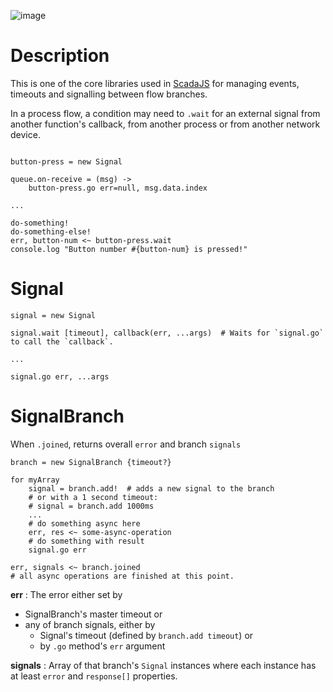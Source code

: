 ![image](https://user-images.githubusercontent.com/6639874/42417478-edd65554-8293-11e8-894d-d1995ac247b2.png)


# Description

This is one of the core libraries used in [ScadaJS](https://github.com/aktos-io/scada.js) for managing events, timeouts and signalling between flow branches.

In a process flow, a condition may need to `.wait` for an external signal from another
function's callback, from another process or from another network device.

```ls

button-press = new Signal

queue.on-receive = (msg) ->
    button-press.go err=null, msg.data.index

...

do-something!
do-something-else!
err, button-num <~ button-press.wait
console.log "Button number #{button-num} is pressed!"

```    

# Signal

```ls
signal = new Signal

signal.wait [timeout], callback(err, ...args)  # Waits for `signal.go` to call the `callback`.

...

signal.go err, ...args
```

# SignalBranch

When `.joined`, returns overall `error` and branch `signals`

```ls
branch = new SignalBranch {timeout?}

for myArray
    signal = branch.add!  # adds a new signal to the branch
    # or with a 1 second timeout: 
    # signal = branch.add 1000ms
    ...
    # do something async here 
    err, res <~ some-async-operation 
    # do something with result
    signal.go err 

err, signals <~ branch.joined
# all async operations are finished at this point.
```
**err** : The error either set by 
* SignalBranch's master timeout or 
* any of branch signals, either by
  * Signal's timeout (defined by `branch.add timeout`) or 
  * by `.go` method's `err` argument

**signals** : Array of that branch's `Signal` instances where each instance has at least `error` and `response[]` properties.
